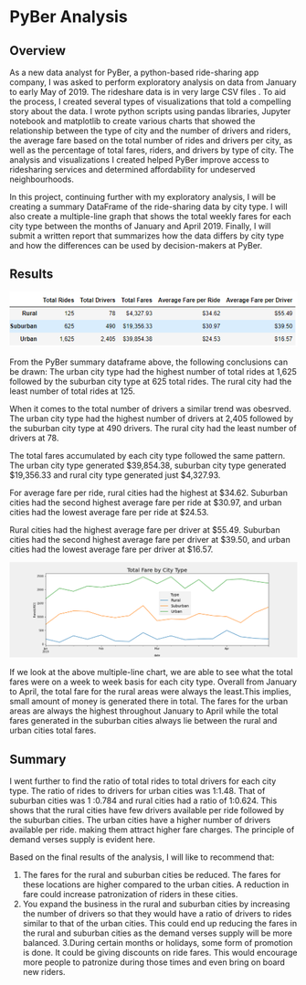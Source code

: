 # PyBer Analysis
## Overview 
As a new data analyst for PyBer, a python-based ride-sharing app company, I was asked to perform exploratory analysis on data from January to early May of 2019. The rideshare data is in very large CSV files . To aid the process, I created several types of visualizations that told a compelling story about the data. I wrote python scripts using pandas libraries, Jupyter notebook and matplotlib to create various charts that showed the relationship between the type of city and the number of drivers and riders, the average fare based on the total number of rides and drivers per city, as well as the percentage of total fares, riders, and drivers by type of city. The analysis and visualizations I created helped PyBer improve access to ridesharing services and determined affordability for undeserved neighbourhoods.

In this project, continuing further with my exploratory analysis, I will be creating a summary DataFrame of the ride-sharing data by city type. I will also create a multiple-line graph that shows the total weekly fares for each city type between the months of January and April 2019. Finally, I will submit a written report that summarizes how the data differs by city type and how the differences can be used by decision-makers at PyBer.

## Results 
![image1](https://github.com/GerlechJen/PyBer_Analysis/blob/main/Analysis/PyBerDataFrame.png)

From the PyBer summary dataframe above, the following conclusions can be drawn:
The urban city type had the highest number of total rides at 1,625 followed by the suburban city type at 625	total rides. The rural city had the least number of total rides at 125.

When it comes to the total number of drivers a similar trend was obesrved. The urban city type had the highest number of drivers  at 2,405 followed by the suburban city type at 490 drivers. The rural city had the least number of drivers at 78.

The total fares accumulated by each city type followed the same pattern. The urban city type generated $39,854.38, suburban city type generated $19,356.33 and rural city type generated just $4,327.93. 

For average fare per ride, rural cities had the highest at $34.62. Suburban cities had the second highest average fare per ride at $30.97, and urban cities had the lowest average fare per ride at $24.53.

Rural cities had the highest average fare per driver at $55.49. Suburban cities had the second highest average fare per driver at $39.50, and urban cities had the lowest average fare per driver at $16.57.

![image2](https://github.com/GerlechJen/PyBer_Analysis/blob/main/Analysis/PyBer_fare_summary.png)

If we look at the above multiple-line chart, we are able to see what the total fares were on a week to week basis for each city type. Overall from January to April, the total fare for the rural areas were always the least.This implies, small amount of money is generated there in total. The fares for the urban areas are always the highest throughout January to April while the total fares generated in the suburban cities always lie between the rural and urban cities total fares.  


## Summary
I went further to find the ratio of total rides to total drivers for each city type. The ratio of rides to drivers for urban cities was 1:1.48. That of suburban cities was 1 :0.784 and rural cities had a ratio of 1:0.624. This shows that the rural cities have few drivers available per ride followed by the suburban cities. The urban cities have a higher number of drivers available per ride. making them attract higher fare charges. The principle of demand verses supply is evident here.

Based on the final results of the analysis, I will like to recommend that:

1. The fares for the rural and suburban cities be reduced. The fares for these locations are higher compared to the urban cities. A reduction in fare could increase patronization of riders in these cities. 
2. You expand the business in the rural and suburban cities by increasing the number of drivers so that they would have a ratio of drivers to rides similar to that of the urban cities. This could end up reducing the fares in the rural and suburban cities as the demand verses supply will be more balanced. 
3.During certain months or holidays, some form of promotion is done. It could be giving discounts on ride fares. This would encourage more people to patronize during those times and even bring on board new riders. 


